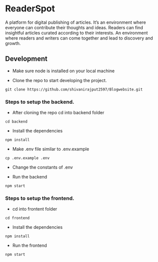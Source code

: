 # ReaderSpot
A platform for digital publishing of articles. It’s an environment where everyone can contribute their thoughts and ideas. Readers can find insightful articles curated according to their interests. An environment where readers and writers can come together and lead to discovery and growth.

## Development

* Make sure node is installed on your local machine

* Clone the repo to start developing the project.

```
git clone https://github.com/shivanirajput2597/Blogwebsite.git
```

### Steps to setup the backend.
* After cloning the repo cd into backend folder
```
cd backend
```
* Install the dependencies
```
npm install
```
* Make .env file similar to .env.example
```
cp .env.example .env
```
* Change the constants of .env

* Run the backend
```
npm start
```

### Steps to setup the frontend.
* cd into frontent folder
```
cd frontend
```
* Install the dependencies
```
npm install
```
* Run the frontend
```
npm start
```